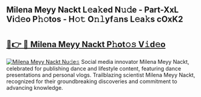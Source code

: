 ## Milena Meyy Nackt L𝚎a𝚔ed N𝚞𝚍e - Part-XxL Vi𝚍𝚎o P𝚑𝚘tos - H𝚘𝚝 O𝚗𝚕yf𝚊ns L𝚎a𝚔s cOxK2

# <h2><a href="http://kf8dtud.oniu.top/?m=Milena+Meyy+Nackt">🔗👉 🔴 Milena Meyy Nackt P𝚑ot𝚘𝚜 V𝚒d𝚎o</a></h2>

[![Milena Meyy Nackt Nu𝚍e𝚜](https://i.imgur.com/0qMVB7G.gif)](http://kf8dtud.oniu.top/?m=Milena+Meyy+Nackt)
Social media innovator Milena Meyy Nackt, celebrated for publishing dance and lifestyle content, featuring dance presentations and personal vlogs. Trailblazing scientist Milena Meyy Nackt, recognized for their groundbreaking discoveries and commitment to advancing knowledge.  
